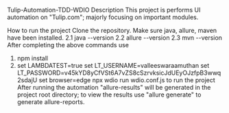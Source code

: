 Tulip-Automation-TDD-WDIO
Description
This project is performs UI automation on "Tulip.com"; majorly focusing on important modules.

How to run the project
Clone the repository.
Make sure java, allure, maven have been installed. 2.1 java --version 2.2 allure --version 2.3 mvn --version
After completing the above commands use 
  1. npm install
  2. set LAMBDATEST=true
    set LT_USERNAME=valleeswaraamuthan
    set LT_PASSWORD=v45kYD8yCfVSt6A7vZS8cSzrvksicJdUEyOJzfpB3wwq2sdajU
    set browser=edge
    npx wdio run wdio.conf.js
to run the project
After running the automation "allure-results" will be generated in the project root directory; to view the results use "allure generate" to generate allure-reports.

